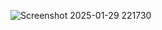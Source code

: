 ![Screenshot 2025-01-29 221730](https://github.com/user-attachments/assets/af5aa2b9-181e-490a-849d-84076aa0a435)
